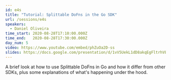 ```yaml
---
id: e4s
title: "Tutorial: Splittable DoFns in the Go SDK"
url: /sessions/e4s
speakers:
  - Daniel Oliveira
time_start: 2020-08-28T17:10:00.000Z
time_end:   2020-08-28T17:30:00.000Z
day_num: 5
video: https://www.youtube.com/embed/phZuOa2D-ss
slides: https://docs.google.com/presentation/d/1vV5UekL1dD8akqEgFltrhVE02kXVp3b1asXAK7sHemk/edit?usp=sharing
---
```


A brief look at how to use Splittable DoFns in Go and how it differ from other SDKs, plus some explanations of what's happening under the hood.

